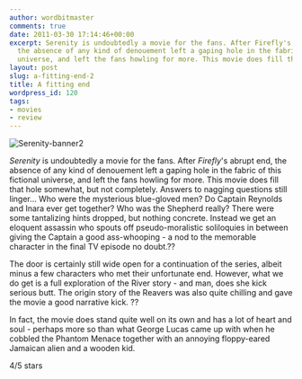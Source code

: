 ```yaml
---
author: wordbitmaster
comments: true
date: 2011-03-30 17:14:46+00:00
excerpt: Serenity is undoubtedly a movie for the fans. After Firefly's abrupt end,
  the absence of any kind of denouement left a gaping hole in the fabric of this fictional
  universe, and left the fans howling for more. This movie does fill that hole somewha...
layout: post
slug: a-fitting-end-2
title: A fitting end
wordpress_id: 120
tags:
- movies
- review
---
```


![Serenity-banner2](http://wordbitarchives.files.wordpress.com/2013/02/serenity-banner2.jpg?w=300)

_Serenity_ is undoubtedly a movie for the fans. After _Firefly_'s abrupt end, the absence of any kind of denouement left a gaping hole in the fabric of this fictional universe, and left the fans howling for more. This movie does fill that hole somewhat, but not completely. Answers to nagging questions still linger... Who were the mysterious blue-gloved men? Do Captain Reynolds and Inara ever get together? Who was the Shepherd really? There were some tantalizing hints dropped, but nothing concrete. Instead we get an eloquent assassin who spouts off pseudo-moralistic soliloquies in between giving the Captain a good ass-whooping - a nod to the memorable character in the final TV episode no doubt.?? 

The door is certainly still wide open for a continuation of the series, albeit minus a few characters who met their unfortunate end. However, what we do get is a full exploration of the River story - and man, does she kick serious butt. The origin story of the Reavers was also quite chilling and gave the movie a good narrative kick. ?? 

In fact, the movie does stand quite well on its own and has a lot of heart and soul - perhaps more so than what George Lucas came up with when he cobbled the Phantom Menace together with an annoying floppy-eared Jamaican alien and a wooden kid. 

4/5 stars  

